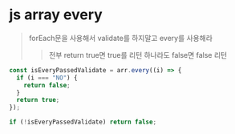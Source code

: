 # js array every

> forEach문을 사용해서 validate를 하지말고 every를 사용해라
>
> > 전부 return true면 true를 리턴 하나라도 false면 false 리턴

```js
const isEveryPassedValidate = arr.every((i) => {
  if (i === "NO") {
    return false;
  }
  return true;
});

if (!isEveryPassedValidate) return false;
```
